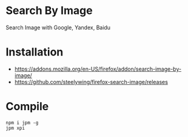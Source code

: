 # Search By Image
Search Image with Google, Yandex, Baidu

# Installation
- https://addons.mozilla.org/en-US/firefox/addon/search-image-by-image/
- https://github.com/steelywing/firefox-search-image/releases

# Compile
```
npm i jpm -g
jpm xpi
```
